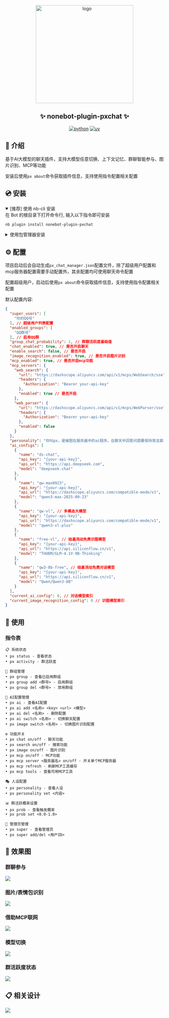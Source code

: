 <div align="center">
    <a href="https://v2.nonebot.dev/store">
    <img src="https://raw.githubusercontent.com/fllesser/nonebot-plugin-template/refs/heads/resource/.docs/NoneBotPlugin.svg" width="310" alt="logo"></a>

## ✨ nonebot-plugin-pxchat ✨
[![python](https://img.shields.io/badge/python-3.10|3.11|3.12|3.13-blue.svg)](https://www.python.org)
[![uv](https://img.shields.io/badge/package%20manager-uv-black?style=flat-square&logo=uv)](https://github.com/astral-sh/uv)
</div>

## 📖 介绍

基于AI大模型的聊天插件，支持大模型任意切换、上下文记忆、群聊智能参与、图片识别、MCP等功能

安装后使用`px about`命令获取插件信息，支持使用指令配置相关配置
## 💿 安装

<details open>
<summary>[推荐] 使用 nb-cli 安装</summary>
在 Bot 的根目录下打开命令行, 输入以下指令即可安装

```shell
nb plugin install nonebot-plugin-pxchat
```

</details>
<details>
<summary>使用包管理器安装</summary>
在 nonebot2 项目的插件目录下, 打开命令行, 根据你使用的包管理器, 输入相应的安装命令

```shell
pip install nonebot-plugin-pxchat
# or, use uv
uv add nonebot-plugin-pxchat
```

打开 nonebot2 项目根目录下的 `pyproject.toml` 文件, 在 `[tool.nonebot]` 部分追加写入

```toml
plugins = ["nonebot_plugin_pxchat"]
```
</details>



## ⚙️ 配置

项目启动后会自动生成`px_chat_manager.json`配置文件，除了超级用户配置和mcp服务器配置需要手动配置外，其余配置均可使用聊天命令配置

配置超级用户，启动后使用`px about`命令获取插件信息，支持使用指令配置相关配置

默认配置内容:
```json
{
  "super_users": [
    "你的QQ号"
  ], // 超级用户列表配置
  "enabled_groups": [
    "QQ群号"
  ], // 启用QQ群
  "group_chat_probability": 1, // 群聊活跃度基础值
  "chat_enabled": true, // 是否开启聊天
  "enable_search": false, // 是否开启
  "image_recognition_enabled": true, // 是否开启图片识别
  "mcp_enabled": true, // 是否开启mcp功能
  "mcp_servers": {
    "web_search": {
      "url": "https://dashscope.aliyuncs.com/api/v1/mcps/WebSearch/sse",
      "headers": {
        "Authorization": "Bearer your-api-key"
      },
      "enabled": true // 是否开启
    },
    "web_parser": {
      "url": "https://dashscope.aliyuncs.com/api/v1/mcps/WebParser/sse",
      "headers": {
        "Authorization": "Bearer your-api-key"
      },
      "enabled": false
    }
  },
  "personality": "你叫px，是被困在服务器中的ai程序。在聊天中回答问题要保持简洁直接。情绪随心情波动，回答长短看情况。任何问题都只给关键信息，不啰嗦", // 默认人设
  "ai_configs": [
    {
      "name": "ds-chat",
      "api_key": "{your-api-key}",
      "api_url": "https://api.deepseek.com",
      "model": "deepseek-chat"
    },
    {
      "name": "qw-max0923",
      "api_key": "{your-api-key}",
      "api_url": "https://dashscope.aliyuncs.com/compatible-mode/v1",
      "model": "qwen3-max-2025-09-23"
    },
    {
      "name": "qw-vl", // 多模态大模型
      "api_key": "{your-api-key}",
      "api_url": "https://dashscope.aliyuncs.com/compatible-mode/v1",
      "model": "qwen3-vl-plus"
    },
    {
      "name": "free-vl", // 硅基流动免费识图模型
      "api_key": "{your-api-key}",
      "api_url": "https://api.siliconflow.cn/v1",
      "model": "THUDM/GLM-4.1V-9B-Thinking"
    },
    {
      "name": "qw3-8b-free", // 硅基流动免费对话模型
      "api_key": "{your-api-key}",
      "api_url": "https://api.siliconflow.cn/v1",
      "model": "Qwen/Qwen3-8B"
    }
  ],
  "current_ai_config": 0, // 对话模型索引
  "current_image_recognition_config": 0 // 识图模型索引
}
```

## 🎉 使用
### 指令表
```
📋 系统状态
• px status - 查看状态
• px activity - 群活跃度

👥 群组管理
• px group - 查看已启用群组
• px group add <群号> - 启用群组
• px group del <群号> - 禁用群组

🔧 AI配置管理
• px ai - 查看AI配置
• px ai add <名称> <key> <url> <模型>
• px ai del <名称> - 删除配置
• px ai switch <名称> - 切换聊天配置
• px image switch <名称> - 切换图片识别配置

⚙️ 功能开关
• px chat on/off - 聊天功能
• px search on/off - 搜索功能  
• px image on/off - 图片识别
• px mcp on/off - MCP功能
• px mcp server <服务器名> on/off - 开关单个MCP服务器
• px mcp refresh - 刷新MCP工具缓存
• px mcp tools - 查看可用MCP工具

🎭 人设配置
• px personality - 查看人设
• px personality set <内容>

📊 群活跃概率设置
• px prob - 查看触发概率
• px prob set <0.0-1.0>

👑 管理员管理
• px super - 查看管理员
• px super add/del <用户ID>
```
## 🎨 效果图
### 群聊参与
![](img\群聊参与.png)
### 图片/表情包识别
![](img\识图.png)
### 借助MCP联网
![](img\MCP工具联网.png)
### 模型切换
![](img\大模型配置切换.png)
### 群活跃度状态
![](img\群活跃状态.png)


## 📋 相关设计
![](img\主流程.png)
